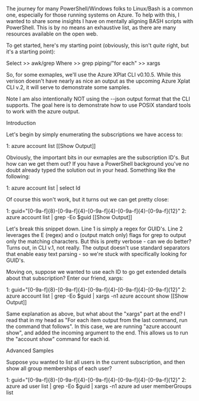 The journey for many PowerShell/Windows folks to Linux/Bash is a common one, especially for those running systems on Azure. To help with this, I wanted to share some insights I have on mentally aligning BASH scripts with PowerShell. This is by no means an exhaustive list, as there are many resources available on the open web.To get started, here's my starting point (obviously, this isn't *quite* right, but it's a starting point):Select >> awk/grepWhere >> greppiping/"for each" >> xargsSo, for some exmaples, we'll use the Azure XPlat CLI v0.10.5. While this verison doesn't have nearly as nice an output as the upcoming Azure Xplat CLI v.2, it will serve to demonstrate some samples.Note I am also intentionally NOT using the --json output format that the CLI supports. The goal here is to demonstrate how to use POSIX standard tools to work with the azure output.IntroductionLet's begin by simply enumerating the subscriptions we have access to:1: azure account list[[Show Output]]Obviously, the important bits in our exmaples are the subscription ID's. But how can we get them out? If you have a PowerShell background you've no doubt already typed the solution out in your head. Something like the following:1: azure account list | select IdOf course this won't work, but it turns out we can get pretty close:1: guid="[0-9a-f]{8}-[0-9a-f]{4}-[0-9a-f]{4}-[0-9a-f]{4}-[0-9a-f]{12}"2: azure account list | grep -Eo $guid[[Show Output]]Let's break this snippet down. Line 1 is simply a regex for GUID's. Line 2 leverages the E (regex) and o (output match only) flags for grep to output only the matching characters. But this is pretty verbose - can we do better? Turns out, in CLI v.1, not really. The output doesn't use standard separators that enable easy text parsing - so we're stuck with specifically looking for GUID's.Moving on, suppose we wanted to use each ID to go get extended details about that subscription? Enter our friend, xargs:1: guid="[0-9a-f]{8}-[0-9a-f]{4}-[0-9a-f]{4}-[0-9a-f]{4}-[0-9a-f]{12}"2: azure account list | grep -Eo $guid | xargs -n1 azure account show[[Show Output]]Same explanation as above, but what about the "xargs" part at the end? I read that in my head as "For each item output from the last command, run the command that follows". In this case, we are running "azure account show", and added the incoming argument to the end. This allows us to run the "account show" command for each id.Advanced SamplesSuppose you wanted to list all users in the current subscription, and then show all group memberships of each user?1: guid="[0-9a-f]{8}-[0-9a-f]{4}-[0-9a-f]{4}-[0-9a-f]{4}-[0-9a-f]{12}"2: azure ad user list | grep -Eo $guid | xargs -n1 azure ad user memberGroups list